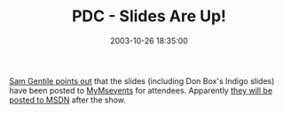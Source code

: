 ﻿---
layout: post
title: "PDC - Slides Are Up!"
comments: false
date: 2003-10-26 18:35:00
updated: 2004-05-01 16:35:00
categories:
 - Technology
subtext-id: 58632dce-be16-4895-be04-d9481e30d308
alias: /blog/PDC---Slides-Are-Up!.aspx
---


[Sam Gentile points out](http://www.samgentile.com/blog/posts/10351.aspx) that the slides (including Don Box's Indigo slides) have been posted to [MyMsevents](http://mymsevents.com/MyMSEvents/Default.aspx) for attendees. Apparently [they will be posted to MSDN](http://www.scotg.net/permalink.aspx/428e0420-2d37-4395-974a-97c94f31c784) after the show.
